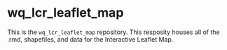 # wq_lcr_leaflet_map
This is the `wq_lcr_leaflet_map` repository. This resposity houses all of the .rmd, shapefiles, and data for the Interactive Leaflet Map. 
